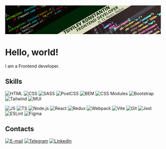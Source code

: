 ![Header](https://github.com/Lasterius/Lasterius/blob/main/header.png)

# Hello, world!

I am a Frontend developer.

## Skills

![HTML](https://img.shields.io/badge/-HTML-002206?style=plastic&logo=html5)
![CSS](https://img.shields.io/badge/-CSS-002206?style=plastic&logo=css3&logoColor=1572B6)
![SASS](https://img.shields.io/badge/-SASS-002206?style=plastic&logo=sass&logoColor=#CC6699)
![PostCSS](https://img.shields.io/badge/-PostCSS-002206?style=plastic&logo=postcss&logoColor=#DD3A0A)
![BEM](https://img.shields.io/badge/-BEM-002206?style=plastic&logo=bem&logoColor=#000000)
![CSS Modules](https://img.shields.io/badge/-CSS%20Modules-002206?style=plastic&logo=cssmodules&logoColor=#000000)
![Bootstrap](https://img.shields.io/badge/-Bootstrap-002206?style=plastic&logo=bootstrap&logoColor=#7952B3)
![Tailwind](https://img.shields.io/badge/-Tailwind-002206?style=plastic&logo=tailwindcss&logoColor=#06B6D4)
![MUI](https://img.shields.io/badge/-MUI-002206?style=plastic&logo=mui&logoColor=#007FFF)

![JS](https://img.shields.io/badge/-JS-002206?style=plastic&logo=javascript)
![TS](https://img.shields.io/badge/-TS-002206?style=plastic&logo=typescript&logoColor=#3178C6)
![Node.js](https://img.shields.io/badge/-Node.js-002206?style=plastic&logo=nodedotjs&logoColor=#339933)
![React](https://img.shields.io/badge/-React-002206?style=plastic&logo=react)
![Redux](https://img.shields.io/badge/-Redux-002206?style=plastic&logo=redux&logoColor=#764ABC)
![Webpack](https://img.shields.io/badge/-Webpack-002206?style=plastic&logo=webpack&logoColor=#8DD6F9)
![Vite](https://img.shields.io/badge/-Vite-002206?style=plastic&logo=vite&logoColor=#646CFF)
![Git](https://img.shields.io/badge/-Git-002206?style=plastic&logo=Git&logoColor=#F05032)
![Jest](https://img.shields.io/badge/-Jest-002206?style=plastic&logo=jest&logoColor=C21325)
![ESLint](https://img.shields.io/badge/-ESLint-002206?style=plastic&logo=eslint&logoColor=4B32C3)
![Figma](https://img.shields.io/badge/-Figma-002206?style=plastic&logo=figma&logoColor=#F24E1E)

## Contacts

[![E-mail](https://img.shields.io/badge/-E‒mail-002206?style=plastic&logo=gmail)](mailto:tsivilevkonstantin@gmail.com)
[![Telegram](https://img.shields.io/badge/-Telegram-002206?style=plastic&logo=telegram)](https://telegram.me/lasterius)
[![LinkedIn](https://img.shields.io/badge/-LinkedIn-002206?style=plastic&logo=linkedin&logoColor=#0A66C2)](https://www.linkedin.com/in/tsivilev-konstantin/)

